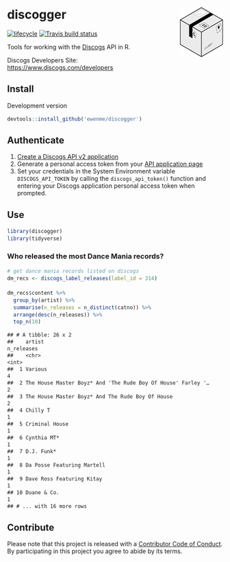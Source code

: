 
discogger <img alt="discogger Logo" title="discogger" align="right" src="man/figures/discogger_logo.png" width="100" style="float:right;width:100px;"/>
=======================================================================================================================================================

[![lifecycle](https://img.shields.io/badge/lifecycle-experimental-orange.svg)](https://www.tidyverse.org/lifecycle/#experimental) [![Travis build status](https://travis-ci.org/ewenme/discogger.svg?branch=master)](https://travis-ci.org/ewenme/discogger)

Tools for working with the [Discogs](https://www.discogs.com) API in R.

Discogs Developers Site: <https://www.discogs.com/developers>

Install
-------

Development version

``` r
devtools::install_github('ewenme/discogger')
```

Authenticate
------------

1.  [Create a Discogs API v2 application](https://www.discogs.com/settings/developers)
2.  Generate a personal access token from your [API application page](https://www.discogs.com/settings/developers)
3.  Set your credentials in the System Environment variable `DISCOGS_API_TOKEN` by calling the `discogs_api_token()` function and entering your Discogs application personal access token when prompted.

Use
---

``` r
library(discogger)
library(tidyverse)
```

### Who released the most Dance Mania records?

``` r
# get dance mania records listed on discogs
dm_recs <- discogs_label_releases(label_id = 314)

dm_recs$content %>%
  group_by(artist) %>%
  summarise(n_releases = n_distinct(catno)) %>%
  arrange(desc(n_releases)) %>%
  top_n(10)
```

    ## # A tibble: 26 x 2
    ##    artist                                                       n_releases
    ##    <chr>                                                             <int>
    ##  1 Various                                                               4
    ##  2 The House Master Boyz* And 'The Rude Boy Of House' Farley '…          2
    ##  3 The House Master Boyz* And The Rude Boy Of House                      2
    ##  4 Chilly T                                                              1
    ##  5 Criminal House                                                        1
    ##  6 Cynthia MT*                                                           1
    ##  7 D.J. Funk*                                                            1
    ##  8 Da Posse Featuring Martell                                            1
    ##  9 Dave Ross Featuring Kitay                                             1
    ## 10 Duane & Co.                                                           1
    ## # ... with 16 more rows

Contribute
----------

Please note that this project is released with a [Contributor Code of Conduct](CODE_OF_CONDUCT.md). By participating in this project you agree to abide by its terms.
